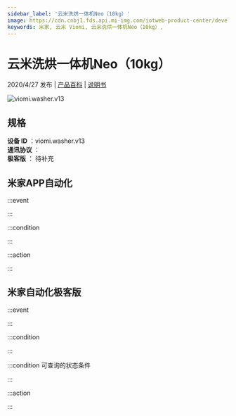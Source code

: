 ```yaml
---
sidebar_label: '云米洗烘一体机Neo（10kg）'
image: https://cdn.cnbj1.fds.api.mi-img.com/iotweb-product-center/developer_158432807220534QHEUS9.png?GalaxyAccessKeyId=AKVGLQWBOVIRQ3XLEW&Expires=9223372036854775807&Signature=nyDygHm3jNYo3XJ7uxySie12u7s=
keywords: 米家, 云米 Viomi, 云米洗烘一体机Neo（10kg）, 
---
```

# 云米洗烘一体机Neo（10kg）

2020/4/27 发布 | [产品百科](https://home.mi.com/webapp/content/baike/product/index.html?model=viomi.washer.v13/) | [说明书](https://home.mi.com/views/introduction.html?model=viomi.washer.v13&region=cn)

![viomi.washer.v13](https://cdn.cnbj1.fds.api.mi-img.com/iotweb-product-center/developer_158432807220534QHEUS9.png?GalaxyAccessKeyId=AKVGLQWBOVIRQ3XLEW&Expires=9223372036854775807&Signature=nyDygHm3jNYo3XJ7uxySie12u7s=)

## 规格  
> 
**设备 ID** ：viomi.washer.v13  
**通讯协议** ：  
**极客版**  ： 待补充 


## 米家APP自动化  

:::event  

:::

:::condition  

:::

:::action   

:::

## 米家自动化极客版  

:::event  

:::

:::condition  

:::

:::condition 可查询的状态条件  

:::

:::action  

:::

        

